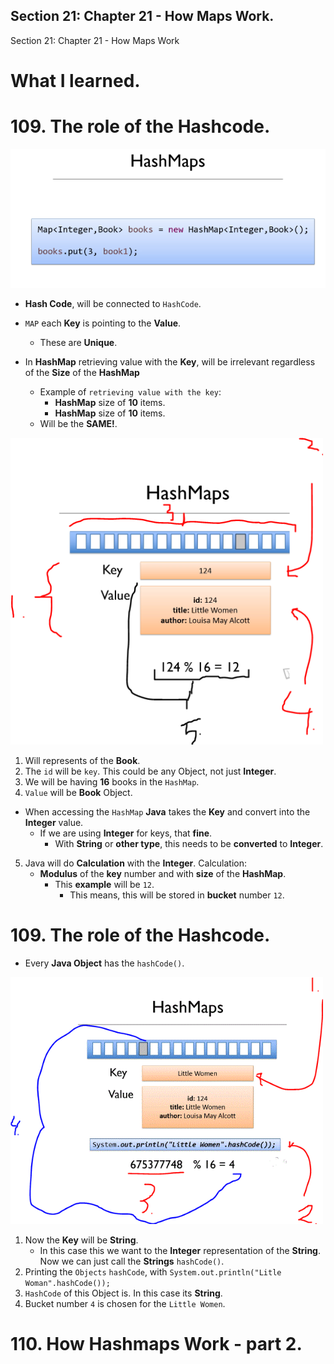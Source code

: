 ## Section 21: Chapter 21 - How Maps Work.

Section 21: Chapter 21 - How Maps Work

# What I learned.

# 109. The role of the Hashcode.

<img src="hashMap.PNG" alt="picture of the course" width="600"/>

- **Hash Code**, will be connected to `HashCode`.

- `MAP` each **Key** is pointing to the **Value**.
    - These are **Unique**.

- In **HashMap** retrieving value with the **Key**, will be irrelevant regardless of the **Size** of the **HashMap**
    - Example of `retrieving value with the key`:
        - **HashMap** size of **10** items.
        - **HashMap** size of **10** items.
    - Will be the **SAME!**.

<img src="hashMapWorking.PNG" alt="picture of the course" width="500"/>

1. Will represents of the **Book**.
2. The `id` will be `key`. This could be any Object, not just **Integer**.
3. We will be having **16** books in the `HashMap`.
4. `Value` will be **Book** Object.

- When accessing the `HashMap` **Java** takes the **Key** and convert into the **Integer** value.
    - If we are using **Integer** for keys, that **fine**.
        - With **String** or **other type**, this needs to be **converted** to **Integer**. 
5. Java will do **Calculation** with the **Integer**. Calculation:
    - **Modulus** of the **key** number and with **size** of the **HashMap**.
        - This **example** will be `12`.
            - This means, this will be stored in **bucket** number `12`.

# 109. The role of the Hashcode.

- Every **Java Object** has the `hashCode()`.

<img src="hashMapWithTheString.GIF" alt="picture of the course" width="500"/>

1. Now the **Key** will be **String**.
    - In this case this we want to the **Integer** representation of the **String**. Now we can just call the **Strings** `hashCode()`.
2. Printing the `Objects` `hashCode`, with `System.out.println("Litle Woman".hashCode());`
3. `HashCode` of this Object is. In this case its **String**. 
4. Bucket number `4` is chosen for the `Little Women`.

# 110. How Hashmaps Work - part 2.


